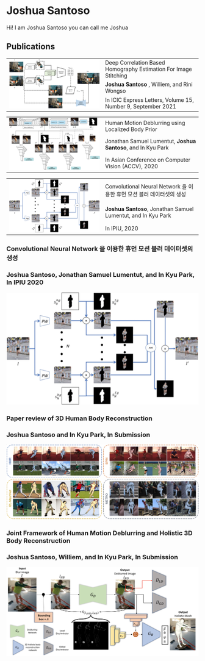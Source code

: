 <link href="index.css" rel="stylesheet">

# Joshua Santoso
Hi! I am Joshua Santoso you can call me Joshua
## Publications

<table>
    <tr>                                                                                                  
        <td rowspan="4" width= "50%"><img src="assets/2021/Journal/ICIC_EXPRESS_2021.png"/></td>
    </tr>
    <tr>
        <td>Deep Correlation Based Homography Estimation For Image Stitching</td>
    </tr>
    <tr>
        <td> <strong>Joshua Santoso </strong>, Williem, and Rini Wongso</td>
    </tr>
    <tr>
        <td>In ICIC Express Letters, Volume 15, Number 9, September 2021</td>
    </tr>
</table> 

<table>
    <tr>                                                                                       
        <td rowspan="4" width= "50%"><img src="assets/2021/Conferences/ACCV_2020.png"/></td>
    </tr>
    <tr>
        <td>Human Motion Deblurring using Localized Body Prior</td>
    </tr>
    <tr>
        <td>Jonathan Samuel Lumentut, <strong>Joshua Santoso</strong>, and In Kyu Park</td>
    </tr>
    <tr>
        <td>In Asian Conference on Computer Vision (ACCV), 2020</td>
    </tr>
</table> 

<table>
    <tr>                                                                                       
        <td rowspan="4" width= "50%"><img src="assets/2021/Conferences/IPIU_2020.png"/></td>
    </tr>
    <tr>
        <td>Convolutional Neural Network 을 이용한 휴먼 모션 블러 데이터셋의 생성</td>
    </tr>
    <tr>
        <td><strong>Joshua Santoso</strong>, Jonathan Samuel Lumentut, and In Kyu Park</td>
    </tr>
    <tr>
        <td>In IPIU, 2020</td>
    </tr>
</table> 


### Convolutional Neural Network 을 이용한 휴먼 모션 블러 데이터셋의 생성
### Joshua Santoso, Jonathan Samuel Lumentut, and In Kyu Park, In IPIU 2020
<img src="assets/2021/Conferences/IPIU_2020.png" alt="hi" class="inline"/>

### Paper review of 3D Human Body Reconstruction
### Joshua Santoso and In Kyu Park, In Submission 
<img src="assets/2021/Journal/SUBM_2021.PNG" alt="hi" class="inline"/>

### Joint Framework of Human Motion Deblurring and Holistic 3D Body Reconstruction
### Joshua Santoso, Williem, and In Kyu Park, In Submission 
<img src="assets/2021/Conferences/ICCV_SUBM_2021.png" alt="hi" class="inline"/>

